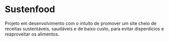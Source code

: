 # Sustenfood
 Projeto em desenvolvimento com o intuíto de promover um site cheio de receitas sustentáveis, saudáveis ​​e de baixo custo, para evitar disperdicios e reaproveitar os alimentos.
